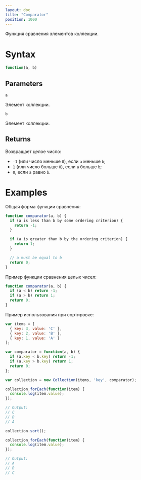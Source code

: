 ```yaml
---
layout: doc
title: "Comparator"
position: 1000
---
```


Функция сравнения элементов коллекции.

# Syntax

```js
function(a, b)
```

## Parameters

`a`

Элемент коллекции.

`b`

Элемент коллекции.

## Returns

Возвращает целое число:

* `-1` (или число меньше `0`), если `a` меньше `b`;
* `1` (или число больше `0`), если `a` больше `b`;
* `0`, если `a` равно `b`.

# Examples

Общая форма функции сравнения:

```js
function comparator(a, b) {
  if (a is less than b by some ordering criterion) {
    return -1;
  }

  if (a is greater than b by the ordering criterion) {
    return 1;
  }

  // a must be equal to b
  return 0;
}
```

Пример функции сравнения целых чисел:

```js
function comparator(a, b) {
  if (a < b) return -1;
  if (a > b) return 1;
  return 0;
}
```

Пример использования при сортировке:

```js
var items = [
  { key: 3, value: 'C' },
  { key: 2, value: 'B' },
  { key: 1, value: 'A' }
];

var comparator = function(a, b) {
  if (a.key < b.key) return -1;
  if (a.key > b.key) return 1;
  return 0;
};

var collection = new Collection(items, 'key', comparator);

collection.forEach(function(item) {
  console.log(item.value);
});

// Output:
// C
// B
// A

collection.sort();

collection.forEach(function(item) {
  console.log(item.value);
});

// Output:
// A
// B
// C
```
